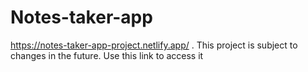 # Notes-taker-app
https://notes-taker-app-project.netlify.app/ . This project is subject to changes in the future. Use this link to access it
